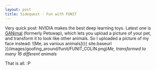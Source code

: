 ```yaml
---
layout: post
title: Sidequest - Fun with FUNIT
---
```


Very quick post: 
NVIDIA makes the best deep learning toys. Latest one is [GANimal](http://nvidia-research-mingyuliu.com/ganimal) (formerly Petswap), which lets you upload a picture of your pet, and transform it to look like other animals. 
So I uploaded a picture of my face instead:
![Me, as various animals]({{ site.baseurl }}/images/goofing_around/funit/FUNIT_COLIN.png)*Me, transformed to many 16 different animals* 

That is all. :P